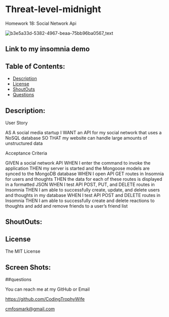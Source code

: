 # Threat-level-midnight
Homework 18: Social Network Api


![b3e5a33d-5382-4967-beaa-75bb96ba0567_text](https://github.com/CodingTrophyWife/Threat-level-midnight/assets/126922695/f7e3357b-be93-4b8e-8c4b-646baf461d21)


## Link to my insomnia demo



## Table of Contents:

- [Description](#description)
- [License](#license)
- [ShoutOuts](#shoutouts)
- [Questions](#questions)


## Description:

User Story

AS A social media startup
I WANT an API for my social network that uses a NoSQL database
SO THAT my website can handle large amounts of unstructured data


Acceptance Criteria

GIVEN a social network API
WHEN I enter the command to invoke the application
THEN my server is started and the Mongoose models are synced to the MongoDB database
WHEN I open API GET routes in Insomnia for users and thoughts
THEN the data for each of these routes is displayed in a formatted JSON
WHEN I test API POST, PUT, and DELETE routes in Insomnia
THEN I am able to successfully create, update, and delete users and thoughts in my database
WHEN I test API POST and DELETE routes in Insomnia
THEN I am able to successfully create and delete reactions to thoughts and add and remove friends to a user’s friend list

## ShoutOuts:





## License

The MIT License



## Screen Shots:




##questions 

You can reach me at my GitHub or Email

https://github.com/CodingTrophyWife

cmfosmark@gmail.com
